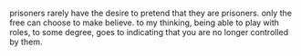 
prisoners rarely have the desire to pretend that they are prisoners. only the free can choose to make believe. to my thinking, being able to play with roles, to some degree, goes to indicating that you are no longer controlled by them.
